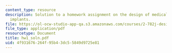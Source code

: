 ```yaml
---
content_type: resource
description: Solution to a homework assignment on the design of medical devices and
  implants.
file: https://ol-ocw-studio-app-qa.s3.amazonaws.com/courses/2-782j-design-of-medical-devices-and-implants-spring-2006/4f931676264f95b43dc55849d9725e81_hw1_soln.pdf
file_type: application/pdf
resourcetype: Document
title: hw1_soln.pdf
uid: 4f931676-264f-95b4-3dc5-5849d9725e81
---
```

